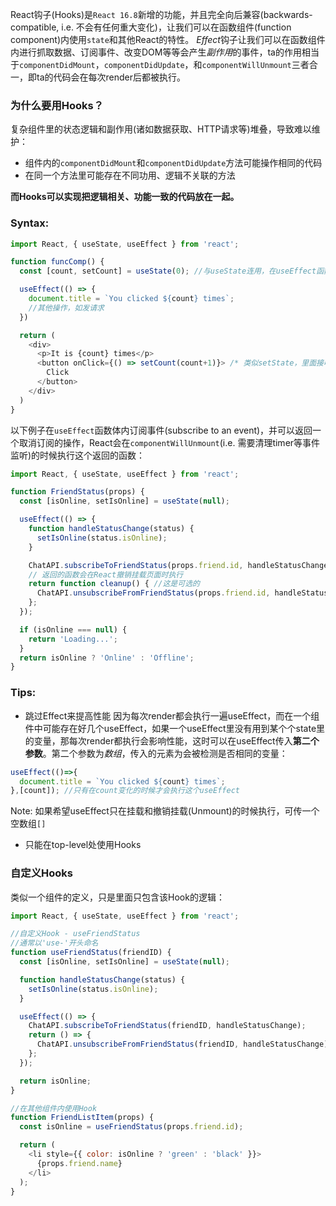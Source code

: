 React钩子(Hooks)是`React 16.8`新增的功能，并且完全向后兼容(backwards-compatible, i.e. 不会有任何重大变化)，让我们可以在函数组件(function component)内使用`state`和其他React的特性。
*Effect*钩子让我们可以在函数组件内进行抓取数据、订阅事件、改变DOM等等会产生*副作用*的事件，ta的作用相当于`componentDidMount`，`componentDidUpdate`，和`componentWillUnmount`三者合一，即ta的代码会在每次render后都被执行。

### 为什么要用Hooks？
复杂组件里的状态逻辑和副作用(诸如数据获取、HTTP请求等)堆叠，导致难以维护：
+ 组件内的`componentDidMount`和`componentDidUpdate`方法可能操作相同的代码
+ 在同一个方法里可能存在不同功用、逻辑不关联的方法

**而Hooks可以实现把逻辑相关、功能一致的代码放在一起。**

### Syntax:
```JavaScript
import React, { useState, useEffect } from 'react';

function funcComp() {
  const [count, setCount] = useState(0); //与useState连用，在useEffect函数体内通过闭包直接获取state里的变量

  useEffect(() => {
    document.title = `You clicked ${count} times`;
    //其他操作，如发请求
  })

  return (
    <div>
      <p>It is {count} times</p>
      <button onClick={() => setCount(count+1)}> /* 类似setState，里面接收最新的state的值 */
        Click
      </button>
    </div>
  )
}
```

以下例子在`useEffect`函数体内订阅事件(subscribe to an event)，并可以返回一个取消订阅的操作，React会在`componentWillUnmount`(i.e. 需要清理timer等事件监听)的时候执行这个返回的函数：
```JavaScript
import React, { useState, useEffect } from 'react';

function FriendStatus(props) {
  const [isOnline, setIsOnline] = useState(null);

  useEffect(() => {
    function handleStatusChange(status) {
      setIsOnline(status.isOnline);
    }

    ChatAPI.subscribeToFriendStatus(props.friend.id, handleStatusChange);
    // 返回的函数会在React撤销挂载页面时执行
    return function cleanup() { //这是可选的
      ChatAPI.unsubscribeFromFriendStatus(props.friend.id, handleStatusChange);
    };
  });

  if (isOnline === null) {
    return 'Loading...';
  }
  return isOnline ? 'Online' : 'Offline';
}
```

### Tips:
+ 跳过Effect来提高性能
因为每次render都会执行一遍useEffect，而在一个组件中可能存在好几个useEffect，如果一个useEffect里没有用到某个个state里的变量，那每次render都执行会影响性能，这时可以在useEffect传入**第二个参数**。第二个参数为*数组*，传入的元素为会被检测是否相同的变量：
```JavaScript
useEffect(()=>{
  document.title = `You clicked ${count} times`;
},[count]); //只有在count变化的时候才会执行这个useEffect
```
Note: 如果希望useEffect只在挂载和撤销挂载(Unmount)的时候执行，可传一个空数组`[]`
+ 只能在top-level处使用Hooks

### 自定义Hooks
类似一个组件的定义，只是里面只包含该Hook的逻辑：
```JavaScript
import React, { useState, useEffect } from 'react';

//自定义Hook - useFriendStatus
//通常以'use-'开头命名
function useFriendStatus(friendID) {
  const [isOnline, setIsOnline] = useState(null);

  function handleStatusChange(status) {
    setIsOnline(status.isOnline);
  }

  useEffect(() => {
    ChatAPI.subscribeToFriendStatus(friendID, handleStatusChange);
    return () => {
      ChatAPI.unsubscribeFromFriendStatus(friendID, handleStatusChange);
    };
  });

  return isOnline;
}

//在其他组件内使用Hook
function FriendListItem(props) {
  const isOnline = useFriendStatus(props.friend.id);

  return (
    <li style={{ color: isOnline ? 'green' : 'black' }}>
      {props.friend.name}
    </li>
  );
}
```